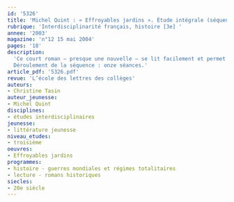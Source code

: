 ```yaml
---
id: '5326'
title: 'Michel Quint : « Effroyables jardins ». Étude intégrale (séquence)'
rubrique: 'Interdisciplinarité français, histoire [3e] '
annee: '2003'
magazine: 'n°12 15 mai 2004'
pages: '18'
description: 
  'Ce court roman – presque une nouvelle – se lit facilement et permet de travailler en collaboration avec le professeur d’histoire, puisqu’il évoque à la fois la Résistance pendant la Seconde Guerre mondiale et le devoir de mémoire. Très riche, cet ouvrage offre la possibilité aux adolescents de s’identifier au narrateur enfant, qui ne comprend pas son père et a honte de sa famille. Il peut les aider à prendre de la distance par rapport aux apparences et, enfin, il permet, si on prend la précaution de l’étudier en fin d’année, de revoir deux autres genres : l’autobiographie, car ce texte y ressemble beaucoup, et le théâtre, car il se prête très facilement à une adaptation théâtrale.
  Déroulement de la séquence : onze séances.'
article_pdf: '5326.pdf'
revue: 'L’école des lettres des collèges'
auteurs:
- Christine Tasin
auteur_jeunesse:
- Michel Quint
disciplines:
- études interdisciplinaires
jeunesse:
- littérature jeunesse
niveau_etudes:
- troisième
oeuvres:
- Effroyables jardins
programmes:
- histoire - guerres mondiales et régimes totalitaires
- lecture - romans historiques
siecles:
- 20e siècle
---
```


